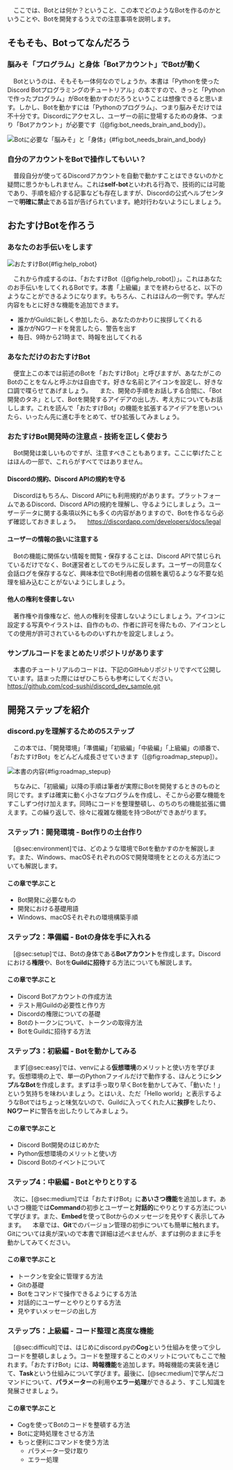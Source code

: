 　ここでは、Botとは何か？ということ、この本でどのようなBotを作るのかということや、Botを開発するうえでの注意事項を説明します。

## そもそも、Botってなんだろう
### 脳みそ「プログラム」と身体「Botアカウント」でBotが動く
　Botというのは、そもそも一体何なのでしょうか。本書は「Pythonを使ったDiscord Botプログラミングのチュートリアル」の本ですので、きっと「Pythonで作ったプログラム」がBotを動かすのだろうということは想像できると思います。しかし、Botを動かすには「Pythonのプログラム」、つまり脳みそだけでは不十分です。Discordにアクセスし、ユーザーの前に登場するための身体、つまり「Botアカウント」が必要です（[@fig:bot_needs_brain_and_body]）。

![Botに必要な「脳みそ」と「身体」](resource/image/bot_needs_brain_and_body.png){#fig:bot_needs_brain_and_body}

### 自分のアカウントをBotで操作してもいい？
　普段自分が使ってるDiscordアカウントを自動で動かすことはできないのかと疑問に思うかもしれません。これは**self-bot**といわれる行為で、技術的には可能であり、手順を紹介する記事なども存在しますが、Discordの公式ヘルプセンターで**明確に禁止**である旨が告げられています。絶対行わないようにしましょう。

## おたすけBotを作ろう
### あなたのお手伝いをします

![おたすけBot](resource/image/help_robot.png){#fig:help_robot}

　これから作成するのは、「おたすけBot（[@fig:help_robot]）」。これはあなたのお手伝いをしてくれるBotです。本書「上級編」までを終わらせると、以下のようなことができるようになります。もちろん、これはほんの一例です。学んだ内容をもとに好きな機能を追加できます。

- 誰かがGuildに新しく参加したら、あなたのかわりに挨拶してくれる
- 誰かがNGワードを発言したら、警告を出す
- 毎日、9時から21時まで、時報を出してくれる

### あなただけのおたすけBot

　便宜上この本では前述のBotを「おたすけBot」と呼びますが、あなたがこのBotのことをなんと呼ぶかは自由です。好きな名前とアイコンを設定し、好きな口調で喋らせてあげましょう。
　また、開発の手順をお話しする合間に、「Bot開発のタネ」として、Botを開発するアイデアの出し方、考え方についてもお話しします。これを読んで「おたすけBot」の機能を拡張するアイデアを思いついたら、いったん先に進む手をとめて、ぜひ拡張してみましょう。

### おたすけBot開発時の注意点 - 技術を正しく使おう
　Bot開発は楽しいものですが、注意すべきこともあります。ここに挙げたことはほんの一部で、これらがすべてではありません。

#### Discordの規約、Discord APIの規約を守る
　Discordはもちろん、Discord APIにも利用規約があります。プラットフォームであるDiscord、Discord APIの規約を理解し、守るようにしましょう。ユーザーデータに関する条項以外にも多くの内容がありますので、Botを作るなら必ず確認しておきましょう。
　https://discordapp.com/developers/docs/legal

#### ユーザーの情報の扱いに注意する
　Botの機能に関係ない情報を閲覧・保存することは、Discord APIで禁じられているだけでなく、Bot運営者としてのモラルに反します。ユーザーの同意なく会話ログを保存するなど、興味本位でBot利用者の信頼を裏切るような不要な処理を組み込むことがないようにしましょう。

#### 他人の権利を侵害しない
　著作権や肖像権など、他人の権利を侵害しないようにしましょう。アイコンに設定する写真やイラストは、自作のもの、作者に許可を得たもの、アイコンとしての使用が許可されているもののいずれかを設定しましょう。

### サンプルコードをまとめたリポジトリがあります
　本書のチュートリアルのコードは、下記のGitHubリポジトリですべて公開しています。詰まった際にはぜひこちらも参考にしてください。
　https://github.com/cod-sushi/discord_dev_sample.git

## 開発ステップを紹介

### discord.pyを理解するための5ステップ
　この本では、「開発環境」「準備編」「初級編」「中級編」「上級編」の順番で、「おたすけBot」をどんどん成長させていきます（[@fig:roadmap_stepup]）。

![本書の内容](resource/image/roadmap_stepup.png){#fig:roadmap_stepup}

　ちなみに、「初級編」以降の手順は筆者が実際にBotを開発するときのものと同じです。まずは確実に動く小さなプログラムを作成し、そこから必要な機能をすこしずつ付け加えます。同時にコードを整理整頓し、のちのちの機能拡張に備えます。この繰り返しで、徐々に複雑な機能を持つBotができあがります。

### ステップ1：開発環境 - Bot作りの土台作り
　[@sec:environment]では、どのような環境でBotを動かすのかを解説します。また、Windows、macOSそれぞれのOSで開発環境をととのえる方法についても解説します。

#### この章で学ぶこと

- Bot開発に必要なもの
- 開発における基礎用語
- Windows、macOSそれぞれの環境構築手順


### ステップ2：準備編 - Botの身体を手に入れる
　[@sec:setup]では、Botの身体である**Botアカウント**を作成します。Discordにおける**権限**や、Botを**Guildに招待**する方法についても解説します。

#### この章で学ぶこと

- Discord Botアカウントの作成方法
- テスト用Guildの必要性と作り方
- Discordの権限についての基礎
- Botのトークンについて、トークンの取得方法
- BotをGuildに招待する方法

### ステップ3：初級編 - Botを動かしてみる
　まず[@sec:easy]では、venvによる**仮想環境**のメリットと使い方を学びます。仮想環境の上で、単一のPythonファイルだけで動作する、ほんとうに**シンプルなBot**を作成します。まずは手っ取り早くBotを動かしてみて、「動いた！」という気持ちを味わいましょう。とはいえ、ただ「Hello world」と表示するようなBotではちょっと味気ないので、Guildに入ってくれた人に**挨拶**をしたり、**NGワード**に警告を出したりしてみましょう。

#### この章で学ぶこと

- Discord Bot開発のはじめかた
- Python仮想環境のメリットと使い方
- Discord Botのイベントについて

### ステップ4：中級編 - Botとやりとりする
　次に、[@sec:medium]では「おたすけBot」に**あいさつ機能**を追加します。あいさつ機能では**Command**の初歩とユーザーと**対話的**にやりとりする方法について学びます。また、**Embed**を使ってBotからのメッセージを見やすく表示してみます。
　本章では、**Git**でのバージョン管理の初歩についても簡単に触れます。Gitについては奥が深いので本書で詳細は述べませんが、まずは例のままに手を動かしてみてください。

#### この章で学ぶこと

- トークンを安全に管理する方法
- Gitの基礎
- Botをコマンドで操作できるようにする方法
- 対話的にユーザーとやりとりする方法
- 見やすいメッセージの出し方

### ステップ5：上級編 - コード整理と高度な機能
　[@sec:difficult]では、はじめにdiscord.pyの**Cog**という仕組みを使って少しコードを整頓しましょう。コードを整理することのメリットについてもここで触れます。「おたすけBot」には、**時報機能**を追加します。時報機能の実装を通じて、**Task**という仕組みについて学びます。最後に、[@sec:medium]で学んだコマンドについて、**パラメーター**の利用や**エラー処理**ができるよう、すこし知識を発展させましょう。

#### この章で学ぶこと

- Cogを使ってBotのコードを整頓する方法
- Botに定時処理をさせる方法
- もっと便利にコマンドを使う方法
  - パラメーター受け取り
  - エラー処理

